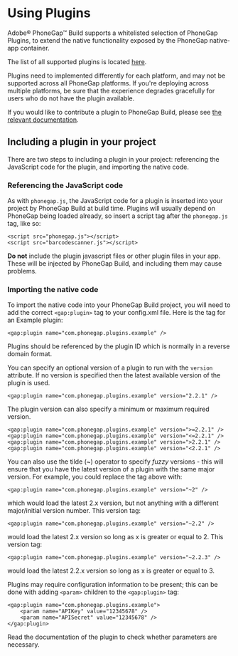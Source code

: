 # Using Plugins

Adobe® PhoneGap™ Build supports a whitelisted selection of PhoneGap Plugins, to extend the native functionality exposed by the PhoneGap native-app container.

The list of all supported plugins is located [here](https://build.phonegap.com/plugins).

Plugins need to implemented differently for each platform, and may not be supported across all PhoneGap platforms. If you're deploying across multiple platforms, be sure that the experience degrades gracefully for users who do not have the plugin available.

If you would like to contribute a plugin to PhoneGap Build, please see [the
relevant documentation](contributing-plugins).

## Including a plugin in your project

There are two steps to including a plugin in your project: referencing the JavaScript code for the plugin, and importing the native code.

<a name="javascripts"></a>
### Referencing the JavaScript code

As with `phonegap.js`, the JavaScript code for a plugin is inserted into your project by PhoneGap Build at build time. Plugins will usually depend on PhoneGap being loaded already, so insert a script tag after the `phonegap.js` tag, like so:

    <script src="phonegap.js"></script>
    <script src="barcodescanner.js"></script>

**Do not** include the plugin javascript files or other plugin files in your app. These will be injected by PhoneGap Build, and including them may cause problems.

### Importing the native code

To import the native code into your PhoneGap Build project, you will need to
add the correct `<gap:plugin>` tag to your config.xml file. Here
is the tag for an Example plugin:

    <gap:plugin name="com.phonegap.plugins.example" />

Plugins should be referenced by the plugin ID which is normally in a reverse domain format.

You can specify an optional version of a plugin to run with the `version` attribute.  If no version is
specified then the latest available version of the plugin is used.

    <gap:plugin name="com.phonegap.plugins.example" version="2.2.1" />

The plugin version can also specify a minimum or maximum required version.

    <gap:plugin name="com.phonegap.plugins.example" version=">=2.2.1" />
    <gap:plugin name="com.phonegap.plugins.example" version="<=2.2.1" />
    <gap:plugin name="com.phonegap.plugins.example" version=">2.2.1" />
    <gap:plugin name="com.phonegap.plugins.example" version="<2.2.1" />

You can also use the tilde (~) operator to specify _fuzzy_ versions - this will
ensure that you have the latest version of a plugin with the same major version.
For example, you could replace the tag above with:

    <gap:plugin name="com.phonegap.plugins.example" version="~2" />

which would load the latest 2.x version, but not anything with a different
major/initial version number. This version tag:

    <gap:plugin name="com.phonegap.plugins.example" version="~2.2" />

would load the latest 2.x version so long as x is greater or equal to 2. This
version tag:

    <gap:plugin name="com.phonegap.plugins.example" version="~2.2.3" />

would load the latest 2.2.x version so long as x is greater or equal to 3.

Plugins may require configuration information to be present; this can be done
with adding `<param>` children to the `<gap:plugin>` tag:

    <gap:plugin name="com.phonegap.plugins.example">
        <param name="APIKey" value="12345678" />
        <param name="APISecret" value="12345678" />
    </gap:plugin>

Read the documentation of the plugin to check whether parameters are necessary.
